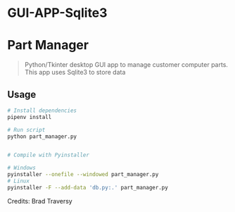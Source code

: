 # GUI-APP-Sqlite3
# Part Manager

> Python/Tkinter desktop GUI app to manage customer computer parts. This app uses Sqlite3 to store data

## Usage

```bash
# Install dependencies
pipenv install

# Run script
python part_manager.py


# Compile with Pyinstaller

# Windows
pyinstaller --onefile --windowed part_manager.py
# Linux
pyinstaller -F --add-data 'db.py:.' part_manager.py
```
Credits: Brad Traversy
